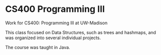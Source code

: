 # CS400 Programming III
Work for CS400: Programming III at UW-Madison

This class focused on Data Structures, such as trees and hashmaps, and was organized into several individual projects.

The course was taught in Java.